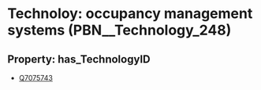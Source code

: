 # Technoloy: __occupancy management systems__ (PBN__Technology_248)

## Property: has_TechnologyID

* [Q7075743](Q7075743)

